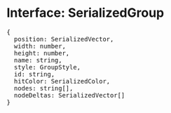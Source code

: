 # Interface: SerializedGroup

<pre>
{
  position: <Ref to="./serialized-vector">SerializedVector</Ref>,
  width: number,
  height: number,
  name: string,
  style: <Ref to="./group-style">GroupStyle</Ref>,
  id: string,
  hitColor: <Ref to="./serialized-color">SerializedColor</Ref>,
  nodes: string[],
  nodeDeltas: <Ref to="./serialized-vector">SerializedVector</Ref>[]
}
</pre>
